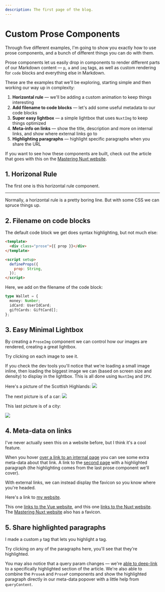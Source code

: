 ```yaml
---
description: The first page of the blog.
---
```


# Custom Prose Components

Through five different examples, I'm going to show you exactly how to use prose components, and a bunch of different things you can do with them.

Prose components let us easily drop in components to render different parts of our Markdown content — `p`, `a` and `img` tags, as well as custom rendering for `code` blocks and everything else in Markdown.

These are the examples that we'll be exploring, starting simple and then working our way up in complexity:

1. **Horizontal rule** — we'll be adding a custom animation to keep things interesting
2. **Add filename to code blocks** — let's add some useful metadata to our code blocks
3. **Super easy lightbox** — a simple lightbox that uses `NuxtImg` to keep things optimized
4. **Meta-info on links** — show the title, description and more on internal links, and show where external links go to
5. **Highlighting paragraphs** — highlight specific paragraphs when you share the URL

If you want to see how these components are built, check out the article that goes with this on the [Mastering Nuxt website](https://www.masteringnuxt.com).

## 1. Horizonal Rule

The first one is this horizontal rule component.

---

Normally, a horizontal rule is a pretty boring line. But with some CSS we can spruce things up.

## 2. Filename on code blocks

The default code block we get does syntax highlighting, but not much else:

```html
<template>
  <div class="prose">{{ prop }}</div>
</template>

<script setup>
  defineProps({
    prop: String,
  });
</script>
```

Here, we add on the filename of the code block:

```ts [types.ts]
type Wallet = {
  money: Number;
  idCard: UserIdCard;
  giftCards: GiftCard[];
};
```

## 3. Easy Minimal Lightbox

By creating a `ProseImg` component we can control how our images are rendered, creating a great lightbox.

Try clicking on each image to see it.

If you check the dev tools you'll notice that we're loading a small image inline, then loading the biggest image we can (based on screen size and density) to display in the lightbox. This is all done using `NuxtImg` and `IPX`.

Here's a picture of the Scottish Highlands:
![](https://source.unsplash.com/green-field-under-white-cloudy-sky-UiE-kcDnIGs/6000x4000)

The next picture is of a car:
![](https://source.unsplash.com/blue-volkswagen-beetle-on-grass-field-7HNftpNvqho/6000x4000)

This last picture is of a city:

![](https://source.unsplash.com/aerial-photograph-of-cityscape-ErccHKWjG18/6000x4000)

## 4. Meta-data on links

I've never actually seen this on a website before, but I think it's a cool feature.

When you hover [over a link to an internal page](/second) you can see some extra meta-data about that link. A link to the [second page](/second?highlight=Cotc) with a highlighted paragraph (the highlighting comes from the last prose component we'll cover).

With external links, we can instead display the favicon so you know where you're headed.

Here's a link to [my website](https://michaelnthiessen.com).

This one [links to the Vue website](https://vuejs.org), and this one [links to the Nuxt website](https://nuxt.com). The [Mastering Nuxt website](https://www.masteringnuxt.com) also has a favicon.

## 5. Share highlighted paragraphs

I made a custom `p` tag that lets you highlight a tag.

Try clicking on any of the paragraphs here, you'll see that they're highlighted.

You may also notice that a query param changes — we're [able to deep-link](/second?highlight=Cotc) to a specifically highlighted section of the article. We're also able to combine the `ProseA` and `ProseP` components and show the highlighted paragraph directly in our meta-data popover with a little help from `queryContent`.
